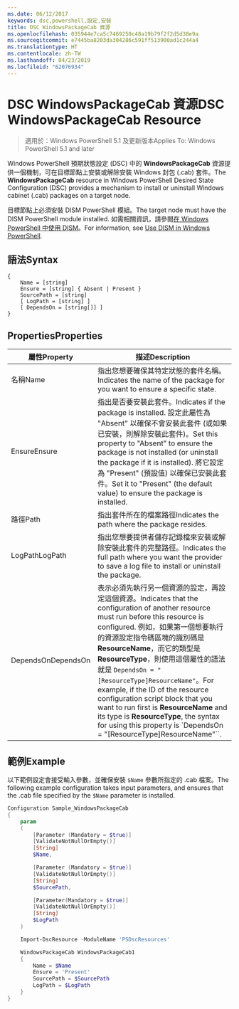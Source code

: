 ```yaml
---
ms.date: 06/12/2017
keywords: dsc,powershell,設定,安裝
title: DSC WindowsPackageCab 資源
ms.openlocfilehash: 035944e7ca5c7469250c48a19b79f2f2d5d38e9a
ms.sourcegitcommit: e7445ba8203da304286c591ff513900ad1c244a4
ms.translationtype: HT
ms.contentlocale: zh-TW
ms.lasthandoff: 04/23/2019
ms.locfileid: "62076934"
---
```

# <a name="dsc-windowspackagecab-resource"></a><span data-ttu-id="f8398-103">DSC WindowsPackageCab 資源</span><span class="sxs-lookup"><span data-stu-id="f8398-103">DSC WindowsPackageCab Resource</span></span>

> <span data-ttu-id="f8398-104">適用於：Windows PowerShell 5.1 及更新版本</span><span class="sxs-lookup"><span data-stu-id="f8398-104">Applies To: Windows PowerShell 5.1 and later</span></span>

<span data-ttu-id="f8398-105">Windows PowerShell 預期狀態設定 (DSC) 中的 **WindowsPackageCab** 資源提供一個機制，可在目標節點上安裝或解除安裝 Windows 封包 (.cab) 套件。</span><span class="sxs-lookup"><span data-stu-id="f8398-105">The **WindowsPackageCab** resource in Windows PowerShell Desired State Configuration (DSC) provides a mechanism to install or uninstall Windows cabinet (.cab) packages on a target node.</span></span>

<span data-ttu-id="f8398-106">目標節點上必須安裝 DISM PowerShell 模組。</span><span class="sxs-lookup"><span data-stu-id="f8398-106">The target node must have the DISM PowerShell module installed.</span></span> <span data-ttu-id="f8398-107">如需相關資訊，請參閱[在 Windows PowerShell 中使用 DISM](https://msdn.microsoft.com/en-us/windows/hardware/commercialize/manufacture/desktop/use-dism-in-windows-powershell-s14)。</span><span class="sxs-lookup"><span data-stu-id="f8398-107">For information, see [Use DISM in Windows PowerShell](https://msdn.microsoft.com/en-us/windows/hardware/commercialize/manufacture/desktop/use-dism-in-windows-powershell-s14).</span></span>


## <a name="syntax"></a><span data-ttu-id="f8398-108">語法</span><span class="sxs-lookup"><span data-stu-id="f8398-108">Syntax</span></span>

```
{
    Name = [string]
    Ensure = [string] { Absent | Present }
    SourcePath = [string]
    [ LogPath = [string] ]
    [ DependsOn = [string[]] ]
}
```

## <a name="properties"></a><span data-ttu-id="f8398-109">Properties</span><span class="sxs-lookup"><span data-stu-id="f8398-109">Properties</span></span>

|  <span data-ttu-id="f8398-110">屬性</span><span class="sxs-lookup"><span data-stu-id="f8398-110">Property</span></span>  |  <span data-ttu-id="f8398-111">描述</span><span class="sxs-lookup"><span data-stu-id="f8398-111">Description</span></span>   |
|---|---|
| <span data-ttu-id="f8398-112">名稱</span><span class="sxs-lookup"><span data-stu-id="f8398-112">Name</span></span>| <span data-ttu-id="f8398-113">指出您想要確保其特定狀態的套件名稱。</span><span class="sxs-lookup"><span data-stu-id="f8398-113">Indicates the name of the package for you want to ensure a specific state.</span></span>|
| <span data-ttu-id="f8398-114">Ensure</span><span class="sxs-lookup"><span data-stu-id="f8398-114">Ensure</span></span>| <span data-ttu-id="f8398-115">指出是否要安裝此套件。</span><span class="sxs-lookup"><span data-stu-id="f8398-115">Indicates if the package is installed.</span></span> <span data-ttu-id="f8398-116">設定此屬性為 "Absent" 以確保不會安裝此套件 (或如果已安裝，則解除安裝此套件)。</span><span class="sxs-lookup"><span data-stu-id="f8398-116">Set this property to "Absent" to ensure the package is not installed (or uninstall the package if it is installed).</span></span> <span data-ttu-id="f8398-117">將它設定為 "Present" (預設值) 以確保已安裝此套件。</span><span class="sxs-lookup"><span data-stu-id="f8398-117">Set it to "Present" (the default value) to ensure the package is installed.</span></span>|
| <span data-ttu-id="f8398-118">路徑</span><span class="sxs-lookup"><span data-stu-id="f8398-118">Path</span></span>| <span data-ttu-id="f8398-119">指出套件所在的檔案路徑</span><span class="sxs-lookup"><span data-stu-id="f8398-119">Indicates the path where the package resides.</span></span>|
| <span data-ttu-id="f8398-120">LogPath</span><span class="sxs-lookup"><span data-stu-id="f8398-120">LogPath</span></span>| <span data-ttu-id="f8398-121">指出您想要提供者儲存記錄檔來安裝或解除安裝此套件的完整路徑。</span><span class="sxs-lookup"><span data-stu-id="f8398-121">Indicates the full path where you want the provider to save a log file to install or uninstall the package.</span></span>|
| <span data-ttu-id="f8398-122">DependsOn</span><span class="sxs-lookup"><span data-stu-id="f8398-122">DependsOn</span></span> | <span data-ttu-id="f8398-123">表示必須先執行另一個資源的設定，再設定這個資源。</span><span class="sxs-lookup"><span data-stu-id="f8398-123">Indicates that the configuration of another resource must run before this resource is configured.</span></span> <span data-ttu-id="f8398-124">例如，如果第一個想要執行的資源設定指令碼區塊的識別碼是 **ResourceName**，而它的類型是 **ResourceType**，則使用這個屬性的語法就是 `DependsOn = "[ResourceType]ResourceName"`。</span><span class="sxs-lookup"><span data-stu-id="f8398-124">For example, if the ID of the resource configuration script block that you want to run first is **ResourceName** and its type is **ResourceType**, the syntax for using this property is \`DependsOn = "[ResourceType]ResourceName"\`\`.</span></span>|

## <a name="example"></a><span data-ttu-id="f8398-125">範例</span><span class="sxs-lookup"><span data-stu-id="f8398-125">Example</span></span>

<span data-ttu-id="f8398-126">以下範例設定會接受輸入參數，並確保安裝 `$Name` 參數所指定的 .cab 檔案。</span><span class="sxs-lookup"><span data-stu-id="f8398-126">The following example configuration takes input parameters, and ensures that the .cab file specified by the `$Name` parameter is installed.</span></span>

```powershell
Configuration Sample_WindowsPackageCab
{
    param
    (
        [Parameter (Mandatory = $true)]
        [ValidateNotNullOrEmpty()]
        [String]
        $Name,

        [Parameter (Mandatory = $true)]
        [ValidateNotNullOrEmpty()]
        [String]
        $SourcePath,

        [Parameter(Mandatory = $true)]
        [ValidateNotNullOrEmpty()]
        [String]
        $LogPath
    )

    Import-DscResource -ModuleName 'PSDscResources'

    WindowsPackageCab WindowsPackageCab1
    {
        Name = $Name
        Ensure = 'Present'
        SourcePath = $SourcePath
        LogPath = $LogPath
    }
}
```